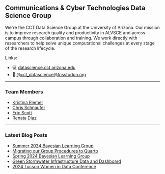 ## Communications & Cyber Technologies Data Science Group

We're the CCT Data Science Group at the University of Arizona. Our mission is to improve research quality and productivity in ALVSCE and across campus through collaboration and training. We work directly with researchers to help solve unique computational challenges at every stage of the research lifecycle.

Links:

- 💻 [datascience.cct.arizona.edu](https://datascience.cct.arizona.edu/)
- 🐘 [@cct_datascience@fosstodon.org](https://fosstodon.org/@cct_datascience)

----------------------------------------

### Team Members

- [Kristina Riemer](https://github.com/KristinaRiemer)
- [Chris Schnaufer](https://github.com/Chris-Schnaufer)
- [Eric Scott](https://github.com/Aariq)
- [Renata Diaz](https://github.com/diazrenata)

----------------------------------------

### Latest Blog Posts

<!-- BLOG-POST-LIST:START -->
- [Summer 2024 Bayesian Learning Group](https://datascience.cct.arizona.edu/news/summer-2024-bayesian-learning-group)
- [Migrating our Group Procedures to Quarto](https://datascience.cct.arizona.edu/news/migrating-our-group-procedures-quarto)
- [Spring 2024 Bayesian Learning Group](https://datascience.cct.arizona.edu/news/spring-2024-bayesian-learning-group)
- [Green Stormwater Infrastructure Data and Dashboard](https://datascience.cct.arizona.edu/news/green-stormwater-infrastructure-data-and-dashboard)
- [2024 Tucson Women in Data Conference](https://datascience.cct.arizona.edu/news/2024-tucson-women-data-conference)
<!-- BLOG-POST-LIST:END -->

